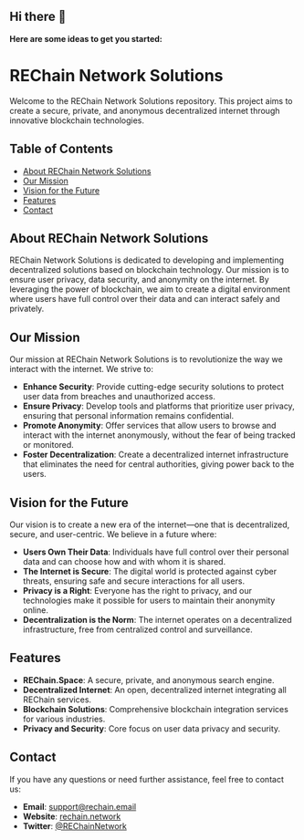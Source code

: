 ## Hi there 👋

**Here are some ideas to get you started:**

# REChain Network Solutions

Welcome to the REChain Network Solutions repository. This project aims to create a secure, private, and anonymous decentralized internet through innovative blockchain technologies.

## Table of Contents

- [About REChain Network Solutions](#about-rechain-network-solutions)
- [Our Mission](#our-mission)
- [Vision for the Future](#vision-for-the-future)
- [Features](#features)
- [Contact](#contact)

## About REChain Network Solutions

REChain Network Solutions is dedicated to developing and implementing decentralized solutions based on blockchain technology. Our mission is to ensure user privacy, data security, and anonymity on the internet. By leveraging the power of blockchain, we aim to create a digital environment where users have full control over their data and can interact safely and privately.

## Our Mission

Our mission at REChain Network Solutions is to revolutionize the way we interact with the internet. We strive to:

- **Enhance Security**: Provide cutting-edge security solutions to protect user data from breaches and unauthorized access.
- **Ensure Privacy**: Develop tools and platforms that prioritize user privacy, ensuring that personal information remains confidential.
- **Promote Anonymity**: Offer services that allow users to browse and interact with the internet anonymously, without the fear of being tracked or monitored.
- **Foster Decentralization**: Create a decentralized internet infrastructure that eliminates the need for central authorities, giving power back to the users.

## Vision for the Future

Our vision is to create a new era of the internet—one that is decentralized, secure, and user-centric. We believe in a future where:

- **Users Own Their Data**: Individuals have full control over their personal data and can choose how and with whom it is shared.
- **The Internet is Secure**: The digital world is protected against cyber threats, ensuring safe and secure interactions for all users.
- **Privacy is a Right**: Everyone has the right to privacy, and our technologies make it possible for users to maintain their anonymity online.
- **Decentralization is the Norm**: The internet operates on a decentralized infrastructure, free from centralized control and surveillance.

## Features

- **REChain.Space**: A secure, private, and anonymous search engine.
- **Decentralized Internet**: An open, decentralized internet integrating all REChain services.
- **Blockchain Solutions**: Comprehensive blockchain integration services for various industries.
- **Privacy and Security**: Core focus on user data privacy and security.

## Contact

If you have any questions or need further assistance, feel free to contact us:

- **Email**: support@rechain.email
- **Website**: [rechain.network](https://www.rechain.network)
- **Twitter**: [@REChainNetwork](https://twitter.com/rechain_inc)
